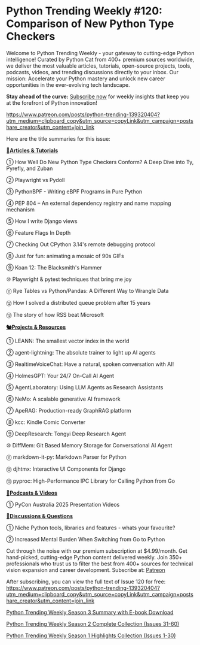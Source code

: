 # Python Trending Weekly #120: Comparison of New Python Type Checkers

Welcome to Python Trending Weekly - your gateway to cutting-edge Python intelligence! Curated by Python Cat from 400+ premium sources worldwide, we deliver the most valuable articles, tutorials, open-source projects, tools, podcasts, videos, and trending discussions directly to your inbox. Our mission: Accelerate your Python mastery and unlock new career opportunities in the ever-evolving tech landscape.

**Stay ahead of the curve:** [Subscribe now](https://www.patreon.com/pythonweekly) for weekly insights that keep you at the forefront of Python innovation!

https://www.patreon.com/posts/python-trending-139320404?utm_medium=clipboard_copy&utm_source=copyLink&utm_campaign=postshare_creator&utm_content=join_link

Here are the title summaries for this issue: 

**[🦄Articles & Tutorials](https://weekly.pythoncat.top)**


① How Well Do New Python Type Checkers Conform? A Deep Dive into Ty, Pyrefly, and Zuban

② Playwright vs Pydoll

③ PythonBPF - Writing eBPF Programs in Pure Python

④ PEP 804 – An external dependency registry and name mapping mechanism

⑤ How I write Django views

⑥ Feature Flags In Depth

⑦ Checking Out CPython 3.14's remote debugging protocol

⑧ Just for fun: animating a mosaic of 90s GIFs

⑨ Koan 12: The Blacksmith's Hammer

⑩ Playwright & pytest techniques that bring me joy

⑪ Rye Tables vs Python/Pandas: A Different Way to Wrangle Data

⑫ How I solved a distributed queue problem after 15 years

⑬ The story of how RSS beat Microsoft

**[🐿️Projects & Resources](https://weekly.pythoncat.top)**


① LEANN: The smallest vector index in the world

② agent-lightning: The absolute trainer to light up AI agents

③ RealtimeVoiceChat: Have a natural, spoken conversation with AI!

④ HolmesGPT: Your 24/7 On-Call AI Agent

⑤ AgentLaboratory: Using LLM Agents as Research Assistants

⑥ NeMo: A scalable generative AI framework

⑦ ApeRAG: Production-ready GraphRAG platform

⑧ kcc: Kindle Comic Converter

⑨ DeepResearch: Tongyi Deep Research Agent

⑩ DiffMem: Git Based Memory Storage for Conversational AI Agent

⑪ markdown-it-py: Markdown Parser for Python

⑫ djhtmx: Interactive UI Components for Django

⑬ pyproc: High-Performance IPC Library for Calling Python from Go

**[🐢Podcasts & Videos](https://weekly.pythoncat.top)**


① PyCon Australia 2025 Presentation Videos

**[🥂Discussions & Questions](https://weekly.pythoncat.top)**


① Niche Python tools, libraries and features - whats your favourite?

② Increased Mental Burden When Switching from Go to Python



Cut through the noise with our premium subscription at $4.99/month. Get hand-picked, cutting-edge Python content delivered weekly. Join 350+ professionals who trust us to filter the best from 400+ sources for technical vision expansion and career development. Subscribe at: [Patreon](https://www.patreon.com/pythonweekly)

After subscribing, you can view the full text of Issue 120 for free: https://www.patreon.com/posts/python-trending-139320404?utm_medium=clipboard_copy&utm_source=copyLink&utm_campaign=postshare_creator&utm_content=join_link

[Python Trending Weekly Season 3 Summary with E-book Download](https://pythoncat.top/posts/2025-04-20-sweekly)

[Python Trending Weekly Season 2 Complete Collection (Issues 31-60)](https://pythoncat.top/posts/2025-04-20-iweekly)

[Python Trending Weekly Season 1 Highlights Collection (Issues 1-30)](https://pythoncat.top/posts/2023-12-11-weekly)

